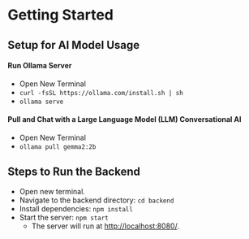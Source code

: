 # Getting Started 

## Setup for AI Model Usage
#### Run Ollama Server 
- Open New Terminal
- `curl -fsSL https://ollama.com/install.sh | sh`
- `ollama serve`

#### Pull and Chat with a Large Language Model (LLM) Conversational AI
- Open New Terminal
- `ollama pull gemma2:2b`

## Steps to Run the Backend
- Open new terminal.
- Navigate to the backend directory: `cd backend`
- Install dependencies: `npm install`
- Start the server: `npm start`
   - The server will run at [http://localhost:8080/](http://localhost:8080/).

